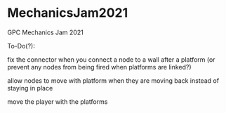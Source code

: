 # MechanicsJam2021
GPC Mechanics Jam 2021


To-Do(?):

fix the connector when you connect a node to a wall after a platform (or prevent any nodes from being fired when platforms are linked?)

allow nodes to move with platform when they are moving back instead of staying in place

move the player with the platforms
